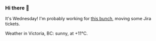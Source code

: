 ### Hi there :wave:

It's Wednesday! I'm probably working for [this bunch](https://github.com/kohofinancial), moving some Jira tickets.

Weather in Victoria, BC: sunny, at +11°C.
